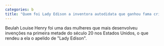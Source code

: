 ```yaml
---
categories: b
title: "Quem foi Lady Edison a inventora autodidata que ganhou fama criando objetos para o cotidiano"
---
```

Beulah Louise Henry foi uma das mulheres que mais desenvolveu invenções na primeira metade do século 20 nos Estados Unidos, o que rendeu a ela o apelido de "Lady Edison".